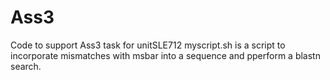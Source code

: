 # Ass3
Code to support Ass3 task for unitSLE712
myscript.sh is a script to incorporate mismatches with msbar into a sequence and pperform a blastn search. 
